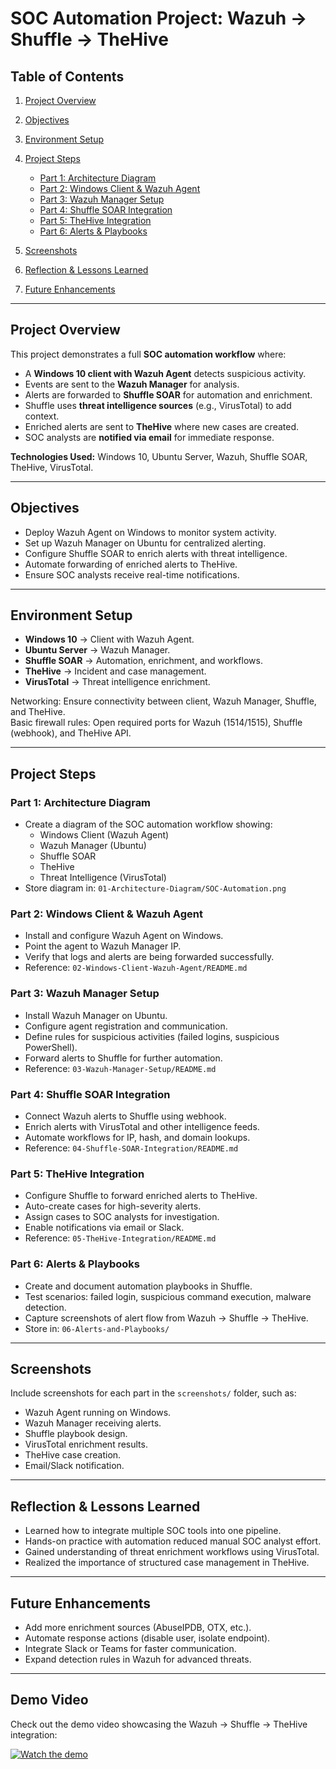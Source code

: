 # SOC Automation Project: Wazuh → Shuffle → TheHive

## Table of Contents

1. [Project Overview](#project-overview)  
2. [Objectives](#objectives)  
3. [Environment Setup](#environment-setup)  
4. [Project Steps](#project-steps)  

   * [Part 1: Architecture Diagram](#part-1-architecture-diagram)  
   * [Part 2: Windows Client & Wazuh Agent](#part-2-windows-client--wazuh-agent)  
   * [Part 3: Wazuh Manager Setup](#part-3-wazuh-manager-setup)  
   * [Part 4: Shuffle SOAR Integration](#part-4-shuffle-soar-integration)  
   * [Part 5: TheHive Integration](#part-5-thehive-integration)  
   * [Part 6: Alerts & Playbooks](#part-6-alerts--playbooks)  
5. [Screenshots](#screenshots)  
6. [Reflection & Lessons Learned](#reflection--lessons-learned)  
7. [Future Enhancements](#future-enhancements)  

---

## Project Overview  

This project demonstrates a full **SOC automation workflow** where:  

* A **Windows 10 client with Wazuh Agent** detects suspicious activity.  
* Events are sent to the **Wazuh Manager** for analysis.  
* Alerts are forwarded to **Shuffle SOAR** for automation and enrichment.  
* Shuffle uses **threat intelligence sources** (e.g., VirusTotal) to add context.  
* Enriched alerts are sent to **TheHive** where new cases are created.  
* SOC analysts are **notified via email** for immediate response.  

**Technologies Used:** Windows 10, Ubuntu Server, Wazuh, Shuffle SOAR, TheHive, VirusTotal.  

---

## Objectives  

* Deploy Wazuh Agent on Windows to monitor system activity.  
* Set up Wazuh Manager on Ubuntu for centralized alerting.  
* Configure Shuffle SOAR to enrich alerts with threat intelligence.  
* Automate forwarding of enriched alerts to TheHive.  
* Ensure SOC analysts receive real-time notifications.  

---

## Environment Setup  

* **Windows 10** → Client with Wazuh Agent.  
* **Ubuntu Server** → Wazuh Manager.  
* **Shuffle SOAR** → Automation, enrichment, and workflows.  
* **TheHive** → Incident and case management.  
* **VirusTotal** → Threat intelligence enrichment.  

Networking: Ensure connectivity between client, Wazuh Manager, Shuffle, and TheHive.  
Basic firewall rules: Open required ports for Wazuh (1514/1515), Shuffle (webhook), and TheHive API.  

---

## Project Steps  

### Part 1: Architecture Diagram  

* Create a diagram of the SOC automation workflow showing:  
  * Windows Client (Wazuh Agent)  
  * Wazuh Manager (Ubuntu)  
  * Shuffle SOAR  
  * TheHive  
  * Threat Intelligence (VirusTotal)  
* Store diagram in: `01-Architecture-Diagram/SOC-Automation.png`  

### Part 2: Windows Client & Wazuh Agent  

* Install and configure Wazuh Agent on Windows.  
* Point the agent to Wazuh Manager IP.  
* Verify that logs and alerts are being forwarded successfully.  
* Reference: `02-Windows-Client-Wazuh-Agent/README.md`  

### Part 3: Wazuh Manager Setup  

* Install Wazuh Manager on Ubuntu.  
* Configure agent registration and communication.  
* Define rules for suspicious activities (failed logins, suspicious PowerShell).  
* Forward alerts to Shuffle for further automation.  
* Reference: `03-Wazuh-Manager-Setup/README.md`  

### Part 4: Shuffle SOAR Integration  

* Connect Wazuh alerts to Shuffle using webhook.  
* Enrich alerts with VirusTotal and other intelligence feeds.  
* Automate workflows for IP, hash, and domain lookups.  
* Reference: `04-Shuffle-SOAR-Integration/README.md`  

### Part 5: TheHive Integration  

* Configure Shuffle to forward enriched alerts to TheHive.  
* Auto-create cases for high-severity alerts.  
* Assign cases to SOC analysts for investigation.  
* Enable notifications via email or Slack.  
* Reference: `05-TheHive-Integration/README.md`  

### Part 6: Alerts & Playbooks  

* Create and document automation playbooks in Shuffle.  
* Test scenarios: failed login, suspicious command execution, malware detection.  
* Capture screenshots of alert flow from Wazuh → Shuffle → TheHive.  
* Store in: `06-Alerts-and-Playbooks/`  

---

## Screenshots  

Include screenshots for each part in the `screenshots/` folder, such as:  
* Wazuh Agent running on Windows.  
* Wazuh Manager receiving alerts.  
* Shuffle playbook design.  
* VirusTotal enrichment results.  
* TheHive case creation.  
* Email/Slack notification.  

---

## Reflection & Lessons Learned  

* Learned how to integrate multiple SOC tools into one pipeline.  
* Hands-on practice with automation reduced manual SOC analyst effort.  
* Gained understanding of threat enrichment workflows using VirusTotal.  
* Realized the importance of structured case management in TheHive.  

---

## Future Enhancements  

* Add more enrichment sources (AbuseIPDB, OTX, etc.).  
* Automate response actions (disable user, isolate endpoint).  
* Integrate Slack or Teams for faster communication.  
* Expand detection rules in Wazuh for advanced threats.  

---
## Demo Video

Check out the demo video showcasing the Wazuh → Shuffle → TheHive integration:

[![Watch the demo](https://drive.google.com/uc?id=1IibU-R9xDynVkvHqOsEMc5wwyxpwekww)](https://drive.google.com/file/d/1IibU-R9xDynVkvHqOsEMc5wwyxpwekww/view?usp=drivesdk)


